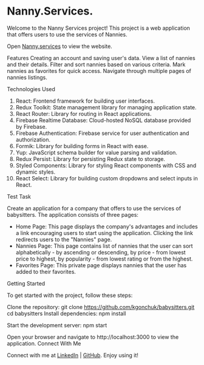 <h1>Nanny.Services.</h1>
Welcome to the Nanny Services project! This project is a web application that offers users to use the services of Nannies.

Open <a href='https://kgonchuk.github.io/babysitters/'>Nanny.services</a> to view the website.

Features
Creating an account and saving user's data.
View a list of nannies and their details.
Filter and sort nannies based on various criteria.
Mark nannies as favorites for quick access.
Navigate through multiple pages of nannies listings.

Technologies Used

<ol><li>React: Frontend framework for building user interfaces.</li><li>Redux Toolkit: State management library for managing application state.</li><li>React Router: Library for routing in React applications.</li><li>Firebase Realtime Database: Cloud-hosted NoSQL database provided by Firebase.</li><li>Firebase Authentication: Firebase service for user authentication and authorization.</li><li>Formik: Library for building forms in React with ease.</li><li>Yup: JavaScript schema builder for value parsing and validation.</li><li>Redux Persist: Library for persisting Redux state to storage.</li><li>Styled Components: Library for styling React components with CSS and dynamic styles.</li><li>React Select: Library for building custom dropdowns and select inputs in React.</li></ol>

Test Task

Create an application for a company that offers to use the services of babysitters. The application consists of three pages:

<ul><li>Home Page: This page displays the company's advantages and includes a link encouraging users to start using the application. Clicking the link redirects users to the "Nannies" page.</li><li>Nannies Page: This page contains list of nannies that the user can sort alphabetically - by ascending or descending, by price - from lowest price to highest, by popularity - from lowest rating or from the highest.</li><li>Favorites Page: This private page displays nannies that the user has added to their favorites.</li></ul>

Getting Started

To get started with the project, follow these steps:

Clone the repository: git clone https://github.com/kgonchuk/babysitters.git cd babysitters
Install dependencies: npm install

Start the development server: npm start

Open your browser and navigate to http://localhost:3000 to view the application.
Connect With Me

Connect with me at <a href='www.linkedin.com/in/kateryna-chubach-365107292'>LinkedIn</a>
| <a href='https://github.com/kgonchuk'>GitHub</a>.
Enjoy using it!
